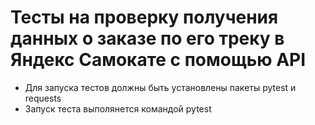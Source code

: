 ﻿# Тесты на проверку получения данных о заказе по его треку в Яндекс Самокате с помощью API
- Для запуска тестов должны быть установлены пакеты pytest и requests
- Запуск теста выполянется командой pytest